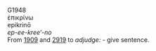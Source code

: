 G1948  
ἐπικρίνω  
epikrinō  
*ep-ee-kree‘-no*  
From [1909](g1909) and [2919](g2919) to *adjudge:* - give sentence.  
